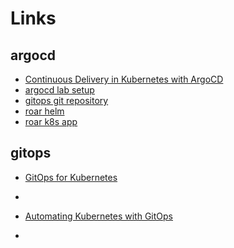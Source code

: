 # Links

## argocd
* [Continuous Delivery in Kubernetes with ArgoCD](https://learning.oreilly.com/live-events/continuous-delivery-in-kubernetes-with-argocd/0636920054359/)
* [argocd lab setup](https://github.com/skillrepos/argo-setup)
* [gitops git repository](https://github.com/skilldocs/gitops)
* [roar helm](https://github.com/brentlaster/roar-k8s-helm)
* [roar k8s app](https://github.com/brentlaster/roar-deploy-k8s.git)
[]()

## gitops
* [GitOps for Kubernetes](https://learning.oreilly.com/live-events/gitops-for-kubernetes/0636920078987/)
* []()
[]()
[]()
[]()

* [Automating Kubernetes with GitOps](https://learning.oreilly.com/course/automating-kubernetes-with/9780138230258/)
* [](https://github.com/sandervanvugt/gitops)
[]()
[]()

